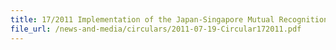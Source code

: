 ```yaml
---
title: 17/2011 Implementation of the Japan-Singapore Mutual Recognition Arrangement
file_url: /news-and-media/circulars/2011-07-19-Circular172011.pdf
---
```

